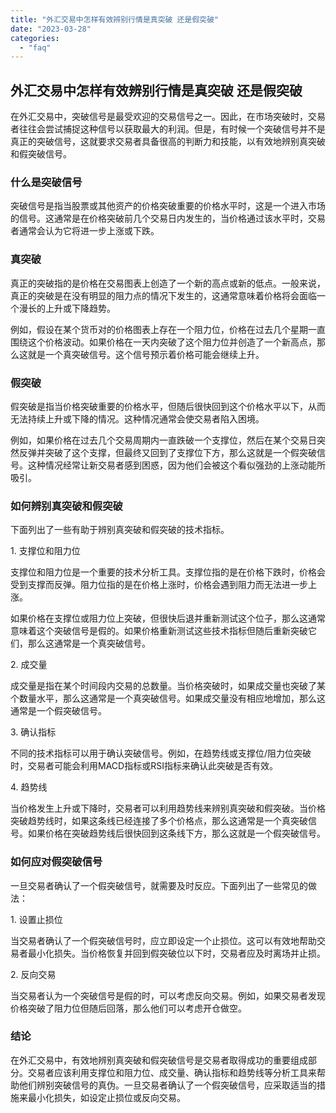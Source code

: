 ```yaml
---
title: "外汇交易中怎样有效辨别行情是真突破 还是假突破"
date: "2023-03-28"
categories: 
  - "faq"
---
```


## 外汇交易中怎样有效辨别行情是真突破 还是假突破

在外汇交易中，突破信号是最受欢迎的交易信号之一。因此，在市场突破时，交易者往往会尝试捕捉这种信号以获取最大的利润。但是，有时候一个突破信号并不是真正的突破信号，这就要求交易者具备很高的判断力和技能，以有效地辨别真突破和假突破信号。

### 什么是突破信号

突破信号是指当股票或其他资产的价格突破重要的价格水平时，这是一个进入市场的信号。这通常是在价格突破前几个交易日内发生的，当价格通过该水平时，交易者通常会认为它将进一步上涨或下跌。

### 真突破

真正的突破指的是价格在交易图表上创造了一个新的高点或新的低点。一般来说，真正的突破是在没有明显的阻力点的情况下发生的，这通常意味着价格将会面临一个漫长的上升或下降趋势。

例如，假设在某个货币对的价格图表上存在一个阻力位，价格在过去几个星期一直围绕这个价格波动。如果价格在一天内突破了这个阻力位并创造了一个新高点，那么这就是一个真突破信号。这个信号预示着价格可能会继续上升。

### 假突破

假突破是指当价格突破重要的价格水平，但随后很快回到这个价格水平以下，从而无法持续上升或下降的情况。这种情况通常会使交易者陷入困境。

例如，如果价格在过去几个交易周期内一直跌破一个支撑位，然后在某个交易日突然反弹并突破了这个支撑，但最终又回到了支撑位下方，那么这就是一个假突破信号。这种情况经常让新交易者感到困惑，因为他们会被这个看似强劲的上涨动能所吸引。

### 如何辨别真突破和假突破

下面列出了一些有助于辨别真突破和假突破的技术指标。

1\. 支撑位和阻力位

支撑位和阻力位是一个重要的技术分析工具。支撑位指的是在价格下跌时，价格会受到支撑而反弹。阻力位指的是在价格上涨时，价格会遇到阻力而无法进一步上涨。

如果价格在支撑位或阻力位上突破，但很快后退并重新测试这个位子，那么这通常意味着这个突破信号是假的。如果价格重新测试这些技术指标但随后重新突破它们，那么这通常是一个真突破信号。

2\. 成交量

成交量是指在某个时间段内交易的总数量。当价格突破时，如果成交量也突破了某个数量水平，那么这通常是一个真突破信号。如果成交量没有相应地增加，那么这通常是一个假突破信号。

3\. 确认指标

不同的技术指标可以用于确认突破信号。例如，在趋势线或支撑位/阻力位突破时，交易者可能会利用MACD指标或RSI指标来确认此突破是否有效。

4\. 趋势线

当价格发生上升或下降时，交易者可以利用趋势线来辨别真突破和假突破。当价格突破趋势线时，如果这条线已经连接了多个价格点，那么这通常是一个真突破信号。如果价格在突破趋势线后很快回到这条线下方，那么这就是一个假突破信号。

### 如何应对假突破信号

一旦交易者确认了一个假突破信号，就需要及时反应。下面列出了一些常见的做法：

1\. 设置止损位

当交易者确认了一个假突破信号时，应立即设定一个止损位。这可以有效地帮助交易者最小化损失。当价格恢复并回到假突破位以下时，交易者应及时离场并止损。

2\. 反向交易

当交易者认为一个突破信号是假的时，可以考虑反向交易。例如，如果交易者发现价格突破了阻力位但随后回落，那么他们可以考虑开仓做空。

### 结论

在外汇交易中，有效地辨别真突破和假突破信号是交易者取得成功的重要组成部分。交易者应该利用支撑位和阻力位、成交量、确认指标和趋势线等分析工具来帮助他们辨别突破信号的真伪。一旦交易者确认了一个假突破信号，应采取适当的措施来最小化损失，如设定止损位或反向交易。
